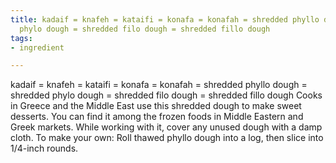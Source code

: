 ```yaml
---
title: kadaif = knafeh = kataifi = konafa = konafah = shredded phyllo dough = shredded
  phylo dough = shredded filo dough = shredded fillo dough
tags:
- ingredient

---
```

kadaif = knafeh = kataifi = konafa = konafah = shredded phyllo dough = shredded phylo dough = shredded filo dough = shredded fillo dough Cooks in Greece and the Middle East use this shredded dough to make sweet desserts. You can find it among the frozen foods in Middle Eastern and Greek markets. While working with it, cover any unused dough with a damp cloth. To make your own: Roll thawed phyllo dough into a log, then slice into 1/4-inch rounds.
